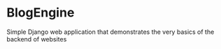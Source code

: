 # BlogEngine
Simple Django web application that demonstrates the very basics of the backend of websites

